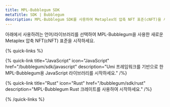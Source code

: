 ```yaml
---
title: MPL-Bubblegum SDK
metaTitle: SDK | Bubblegum
description: MPL-Bubblegum SDK를 사용하여 Metaplex의 압축 NFT 표준(cNFT)을 시작하는 방법을 알아봅니다.
---
```


아래에서 사용하려는 언어/라이브러리를 선택하여 MPL-Bubblegum을 사용한 새로운 Metaplex 압축 NFT(cNFT) 표준을 시작하세요.

{% quick-links %}

{% quick-link title="JavaScript" icon="JavaScript" href="/bubblegum/sdk/javascript" description="Umi 프레임워크를 기반으로 한 MPL-Bubblegum용 JavaScript 라이브러리를 시작하세요." /%}

{% quick-link title="Rust" icon="Rust" href="/bubblegum/sdk/rust" description="MPL-Bubblegum Rust 크레이트를 사용하여 시작하세요." /%}

{% /quick-links %}

